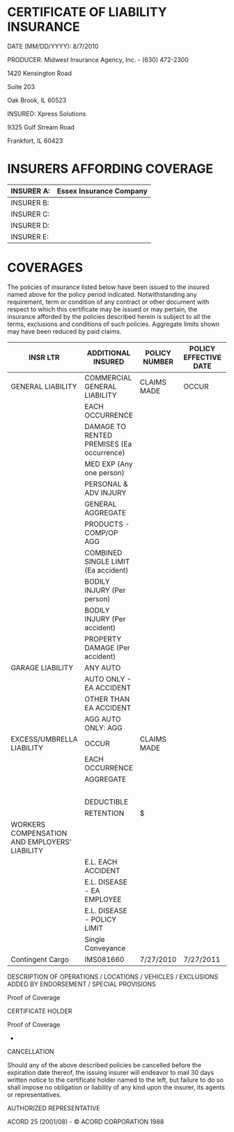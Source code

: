 # CERTIFICATE OF LIABILITY INSURANCE

DATE (MM/DD/YYYY): 8/7/2010

PRODUCER: Midwest Insurance Agency, Inc. - (630) 472-2300

1420 Kensington Road

Suite 203

Oak Brook, IL 60523

INSURED: Xpress Solutions

9325 Gulf Stream Road

Frankfort, IL 60423

# INSURERS AFFORDING COVERAGE

|INSURER A:|Essex Insurance Company|
|---|---|
|INSURER B:| |
|INSURER C:| |
|INSURER D:| |
|INSURER E:| |

# COVERAGES

The policies of insurance listed below have been issued to the insured named above for the policy period indicated. Notwithstanding any requirement, term or condition of any contract or other document with respect to which this certificate may be issued or may pertain, the insurance afforded by the policies described herein is subject to all the terms, exclusions and conditions of such policies. Aggregate limits shown may have been reduced by paid claims.

|INSR LTR|ADDITIONAL INSURED|POLICY NUMBER|POLICY EFFECTIVE DATE|POLICY EXPIRATION DATE|LIMITS|
|---|---|---|---|---|---|
|GENERAL LIABILITY|COMMERCIAL GENERAL LIABILITY|CLAIMS MADE|OCCUR| | |
| |EACH OCCURRENCE| | | |$|
| |DAMAGE TO RENTED PREMISES (Ea occurrence)| | | |$|
| |MED EXP (Any one person)| | | |$|
| |PERSONAL & ADV INJURY| | | |$|
| |GENERAL AGGREGATE| | | |$|
| |PRODUCTS - COMP/OP AGG| | | |$|
| |COMBINED SINGLE LIMIT (Ea accident)| | | |$|
| |BODILY INJURY (Per person)| | | |$|
| |BODILY INJURY (Per accident)| | | |$|
| |PROPERTY DAMAGE (Per accident)| | | |$|
|GARAGE LIABILITY|ANY AUTO| | | |$|
| |AUTO ONLY - EA ACCIDENT| | | |$|
| |OTHER THAN EA ACCIDENT| | | |$|
| |AGG AUTO ONLY: AGG| | | |$|
|EXCESS/UMBRELLA LIABILITY|OCCUR|CLAIMS MADE| | | |
| |EACH OCCURRENCE| | | |$|
| |AGGREGATE| | | |$|
| | | | | |$|
| |DEDUCTIBLE| | | |$|
| |RETENTION|$| | | |
|WORKERS COMPENSATION AND EMPLOYERS' LIABILITY| | | | | |
| |E.L. EACH ACCIDENT| | | |$|
| |E.L. DISEASE - EA EMPLOYEE| | | |$|
| |E.L. DISEASE - POLICY LIMIT| | | |$|
| |Single Conveyance| | | |$100,000|
|Contingent Cargo|IMS081660|7/27/2010|7/27/2011| | |

DESCRIPTION OF OPERATIONS / LOCATIONS / VEHICLES / EXCLUSIONS ADDED BY ENDORSEMENT / SPECIAL PROVISIONS

Proof of Coverage

CERTIFICATE HOLDER

Proof of Coverage

-

CANCELLATION

Should any of the above described policies be cancelled before the expiration date thereof, the issuing insurer will endeavor to mail 30 days written notice to the certificate holder named to the left, but failure to do so shall impose no obligation or liability of any kind upon the insurer, its agents or representatives.

AUTHORIZED REPRESENTATIVE

ACORD 25 (2001/08) - © ACORD CORPORATION 1988
